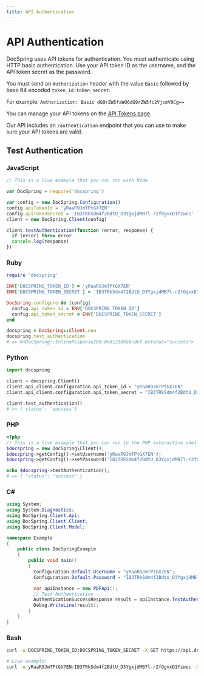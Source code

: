 ```yaml
---
title: API Authentication
---
```


# API Authentication

DocSpring uses API tokens for authentication. You must authenticate using HTTP basic authentication. Use your API token ID as the username,
and the API token secret as the password.

You must send an `Authorization` header with the value `Basic` followed by base 64 encoded `token_id:token_secret`.

For example: `Authorization: Basic dG9rZW5faWQ6dG9rZW5fc2VjcmV0Cg==`

You can manage your API tokens on the [API Tokens page](https://app.docspring.com/api_tokens).

Our API includes an `/authentication` endpoint that you can use to make sure your API tokens are valid.

## Test Authentication

### JavaScript

```javascript
// This is a live example that you can run with Node

var DocSpring = require('docspring')

var config = new DocSpring.Configuration()
config.apiTokenId = 'yRaaR9JmTPtGX7EN'
config.apiTokenSecret = 'IB3TRkSdm4f2BdtU_D3YgxjdMB7l-r2fOgvxD1Yzwec'
client = new DocSpring.Client(config)

client.testAuthentication(function (error, response) {
  if (error) throw error
  console.log(response)
})
```

### Ruby

```ruby
require 'docspring'

ENV['DOCSPRING_TOKEN_ID'] = 'yRaaR9JmTPtGX7EN'
ENV['DOCSPRING_TOKEN_SECRET'] = 'IB3TRkSdm4f2BdtU_D3YgxjdMB7l-r2fOgvxD1Yzwec'

DocSpring.configure do |config|
  config.api_token_id = ENV['DOCSPRING_TOKEN_ID']
  config.api_token_secret = ENV['DOCSPRING_TOKEN_SECRET']
end

docspring = DocSpring::Client.new
docspring.test_authentication
# => #<DocSpring::InlineResponse200:0x012389abcdef @status="success">
```

### Python

```python
import docspring

client = docspring.Client()
client.api_client.configuration.api_token_id = "yRaaR9JmTPtGX7EN"
client.api_client.configuration.api_token_secret = "IB3TRkSdm4f2BdtU_D3YgxjdMB7l-r2fOgvxD1Yzwec"

client.test_authentication()
# => {'status': 'success'}
```

### PHP

```php
<?php
// This is a live example that you can run in the PHP interactive shell (php -a)
$docspring = new DocSpring\Client();
$docspring->getConfig()->setUsername('yRaaR9JmTPtGX7EN');
$docspring->getConfig()->setPassword('IB3TRkSdm4f2BdtU_D3YgxjdMB7l-r2fOgvxD1Yzwec');

echo $docspring->testAuthentication();
# => { "status": "success" }
```

### C\#

```csharp
using System;
using System.Diagnostics;
using DocSpring.Client.Api;
using DocSpring.Client.Client;
using DocSpring.Client.Model;

namespace Example
{
    public class DocSpringExample
    {
        public void main()
        {
          Configuration.Default.Username = "yRaaR9JmTPtGX7EN";
          Configuration.Default.Password = "IB3TRkSdm4f2BdtU_D3YgxjdMB7l-r2fOgvxD1Yzwec";

          var apiInstance = new PDFApi();
          // Test Authentication
          AuthenticationSuccessResponse result = apiInstance.TestAuthentication();
          Debug.WriteLine(result);
        }
    }
}
```

### Bash

```bash
curl -u DOCSPRING_TOKEN_ID:DOCSPRING_TOKEN_SECRET -X GET https://api.docspring.com/api/v1/authentication

# Live example:
curl -u yRaaR9JmTPtGX7EN:IB3TRkSdm4f2BdtU_D3YgxjdMB7l-r2fOgvxD1Yzwec -X GET https://api.docspring.com/api/v1/authentication
```
